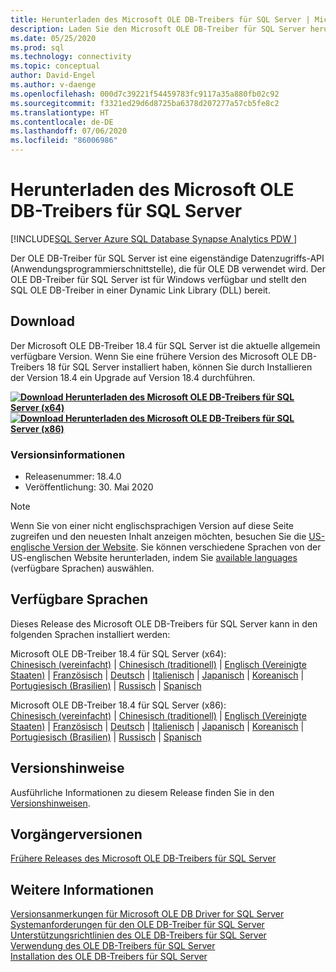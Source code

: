 ```yaml
---
title: Herunterladen des Microsoft OLE DB-Treibers für SQL Server | Microsoft-Dokumentation
description: Laden Sie den Microsoft OLE DB-Treiber für SQL Server herunter, um native Windows-Anwendungen zu entwickeln, die eine Verbindung mit SQL Server und Azure SQL-Datenbank herstellen.
ms.date: 05/25/2020
ms.prod: sql
ms.technology: connectivity
ms.topic: conceptual
author: David-Engel
ms.author: v-daenge
ms.openlocfilehash: 000d7c39221f54459783fc9117a35a880fb02c92
ms.sourcegitcommit: f3321ed29d6d8725ba6378d207277a57cb5fe8c2
ms.translationtype: HT
ms.contentlocale: de-DE
ms.lasthandoff: 07/06/2020
ms.locfileid: "86006986"
---
```

# <a name="download-microsoft-ole-db-driver-for-sql-server"></a>Herunterladen des Microsoft OLE DB-Treibers für SQL Server

[!INCLUDE[SQL Server Azure SQL Database Synapse Analytics PDW ](../../includes/applies-to-version/sql-asdb-asdbmi-asa-pdw.md)]

Der OLE DB-Treiber für SQL Server ist eine eigenständige Datenzugriffs-API (Anwendungsprogrammierschnittstelle), die für OLE DB verwendet wird. Der OLE DB-Treiber für SQL Server ist für Windows verfügbar und stellt den SQL OLE DB-Treiber in einer Dynamic Link Library (DLL) bereit.

## <a name="download"></a>Download

Der Microsoft OLE DB-Treiber 18.4 für SQL Server ist die aktuelle allgemein verfügbare Version. Wenn Sie eine frühere Version des Microsoft OLE DB-Treibers 18 für SQL Server installiert haben, können Sie durch Installieren der Version 18.4 ein Upgrade auf Version 18.4 durchführen.

**[![Download](../../ssms/media/download-icon.png) Herunterladen des Microsoft OLE DB-Treibers für SQL Server (x64)](https://go.microsoft.com/fwlink/?linkid=2129954)**  
**[![Download](../../ssms/media/download-icon.png) Herunterladen des Microsoft OLE DB-Treibers für SQL Server (x86)](https://go.microsoft.com/fwlink/?linkid=2131003)**  

### <a name="version-information"></a>Versionsinformationen

- Releasenummer: 18.4.0
- Veröffentlichung: 30. Mai 2020

> [!Note]
> Wenn Sie von einer nicht englischsprachigen Version auf diese Seite zugreifen und den neuesten Inhalt anzeigen möchten, besuchen Sie die [US-englische Version der Website](https://aka.ms/downloadmsoledbsqlusenglish). Sie können verschiedene Sprachen von der US-englischen Website herunterladen, indem Sie [available languages](#available-languages) (verfügbare Sprachen) auswählen.

## <a name="available-languages"></a>Verfügbare Sprachen

Dieses Release des Microsoft OLE DB-Treibers für SQL Server kann in den folgenden Sprachen installiert werden:

Microsoft OLE DB-Treiber 18.4 für SQL Server (x64):  
[Chinesisch (vereinfacht)](https://go.microsoft.com/fwlink/?linkid=2129954&clcid=0x804) | [Chinesisch (traditionell)](https://go.microsoft.com/fwlink/?linkid=2129954&clcid=0x404) | [Englisch (Vereinigte Staaten)](https://go.microsoft.com/fwlink/?linkid=2129954&clcid=0x409) | [Französisch](https://go.microsoft.com/fwlink/?linkid=2129954&clcid=0x40c) | [Deutsch](https://go.microsoft.com/fwlink/?linkid=2129954&clcid=0x407) | [Italienisch](https://go.microsoft.com/fwlink/?linkid=2129954&clcid=0x410) | [Japanisch](https://go.microsoft.com/fwlink/?linkid=2129954&clcid=0x411) | [Koreanisch](https://go.microsoft.com/fwlink/?linkid=2129954&clcid=0x412) | [Portugiesisch (Brasilien)](https://go.microsoft.com/fwlink/?linkid=2129954&clcid=0x416) | [Russisch](https://go.microsoft.com/fwlink/?linkid=2129954&clcid=0x419) | [Spanisch](https://go.microsoft.com/fwlink/?linkid=2129954&clcid=0x40a)

Microsoft OLE DB-Treiber 18.4 für SQL Server (x86):  
[Chinesisch (vereinfacht)](https://go.microsoft.com/fwlink/?linkid=2131003&clcid=0x804) | [Chinesisch (traditionell)](https://go.microsoft.com/fwlink/?linkid=2131003&clcid=0x404) | [Englisch (Vereinigte Staaten)](https://go.microsoft.com/fwlink/?linkid=2131003&clcid=0x409) | [Französisch](https://go.microsoft.com/fwlink/?linkid=2131003&clcid=0x40c) | [Deutsch](https://go.microsoft.com/fwlink/?linkid=2131003&clcid=0x407) | [Italienisch](https://go.microsoft.com/fwlink/?linkid=2131003&clcid=0x410) | [Japanisch](https://go.microsoft.com/fwlink/?linkid=2131003&clcid=0x411) | [Koreanisch](https://go.microsoft.com/fwlink/?linkid=2131003&clcid=0x412) | [Portugiesisch (Brasilien)](https://go.microsoft.com/fwlink/?linkid=2131003&clcid=0x416) | [Russisch](https://go.microsoft.com/fwlink/?linkid=2131003&clcid=0x419) | [Spanisch](https://go.microsoft.com/fwlink/?linkid=2131003&clcid=0x40a)

## <a name="release-notes"></a>Versionshinweise

Ausführliche Informationen zu diesem Release finden Sie in den [Versionshinweisen](release-notes-for-oledb-driver-for-sql-server.md).

## <a name="previous-releases"></a>Vorgängerversionen

[Frühere Releases des Microsoft OLE DB-Treibers für SQL Server](release-notes-for-oledb-driver-for-sql-server.md#previous-releases)

## <a name="see-also"></a>Weitere Informationen

[Versionsanmerkungen für Microsoft OLE DB Driver for SQL Server](release-notes-for-oledb-driver-for-sql-server.md)  
[Systemanforderungen für den OLE DB-Treiber für SQL Server](system-requirements-for-oledb-driver-for-sql-server.md)  
[Unterstützungsrichtlinien des OLE DB-Treibers für SQL Server](applications\support-policies-for-oledb-driver-for-sql-server.md)  
[Verwendung des OLE DB-Treibers für SQL Server](when-to-use-oledb-driver-for-sql-server.md)  
[Installation des OLE DB-Treibers für SQL Server](applications/installing-oledb-driver-for-sql-server.md)
